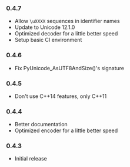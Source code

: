 ### 0.4.7

* Allow ``\uXXXX`` sequences in identifier names
* Update to Unicode 12.1.0
* Optimized decoder for a little better speed
* Setup basic CI environment

### 0.4.6

* Fix PyUnicode_AsUTF8AndSize()'s signature

### 0.4.5

* Don't use C++14 features, only C++11

### 0.4.4

* Better documentation
* Optimized encoder for a little better speed

### 0.4.3

* Initial release
